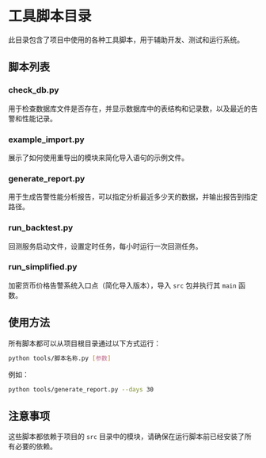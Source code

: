 # 工具脚本目录

此目录包含了项目中使用的各种工具脚本，用于辅助开发、测试和运行系统。

## 脚本列表

### check_db.py
用于检查数据库文件是否存在，并显示数据库中的表结构和记录数，以及最近的告警和性能记录。

### example_import.py
展示了如何使用重导出的模块来简化导入语句的示例文件。

### generate_report.py
用于生成告警性能分析报告，可以指定分析最近多少天的数据，并输出报告到指定路径。

### run_backtest.py
回测服务启动文件，设置定时任务，每小时运行一次回测任务。

### run_simplified.py
加密货币价格告警系统入口点（简化导入版本），导入 `src` 包并执行其 `main` 函数。

## 使用方法

所有脚本都可以从项目根目录通过以下方式运行：

```bash
python tools/脚本名称.py [参数]
```

例如：

```bash
python tools/generate_report.py --days 30
```

## 注意事项

这些脚本都依赖于项目的 `src` 目录中的模块，请确保在运行脚本前已经安装了所有必要的依赖。